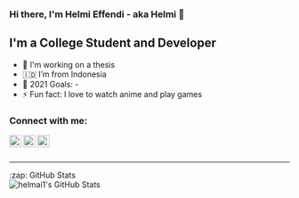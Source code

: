 ### Hi there, I'm Helmi Effendi - aka Helmi 👋

## I'm a College Student and Developer

- 🌱 I'm working on a thesis
- 🇮🇩  I’m from Indonesia
- 🥅 2021 Goals: -
- ⚡ Fun fact: I love to watch anime and play games

### Connect with me:

[<img align="left" alt="helmai1 | Twitter" width="22px" src="https://cdn.jsdelivr.net/npm/simple-icons@v3/icons/facebook.svg" />][facebook]
[<img align="left" alt="helmai1 | LinkedIn" width="22px" src="https://cdn.jsdelivr.net/npm/simple-icons@v3/icons/linkedin.svg" />][linkedin]
[<img align="left" alt="helmai1 | Instagram" width="22px" src="https://www.pngfind.com/pngs/m/2-22629_instagram-new-logo-png-image-royalty-free-white.png" />][instagram]

<br />
<br />

---


  <summary>:zap: GitHub Stats</summary>

  <img align="left" alt="helmai1's GitHub Stats" src="https://github-readme-stats.codestackr.vercel.app/api?username=helmai1&show_icons=true&hide_border=true" />


[facebook]: https://facebook.com/helmieffendis/
[instagram]: https://instagram.com/helmieffendi_s/
[linkedin]: https://linkedin.com/in/helmi-siswo-effendi-250473156/
